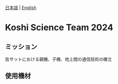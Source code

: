 [日本語](README.md) | [English](README.md)
# Koshi Science Team 2024
## ミッション
缶サットにおける親機、子機、地上間の通信技術の確立
## 使用機材
